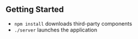 Getting Started
---------------

* `npm install` downloads third-party components
* `./server` launches the application
